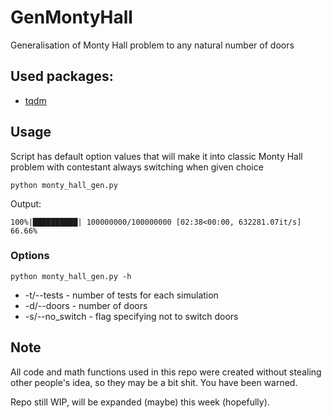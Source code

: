 # GenMontyHall
Generalisation of Monty Hall problem to any natural number of doors

## Used packages:
- [tqdm](https://github.com/tqdm/tqdm)

## Usage
Script has default option values that will make it into classic Monty Hall problem with contestant always switching when given choice
```shell
python monty_hall_gen.py
```
Output:
```shell
100%|██████████| 100000000/100000000 [02:38<00:00, 632281.07it/s]
66.66%
```

### Options
```shell
python monty_hall_gen.py -h
```
- -t/--tests - number of tests for each simulation
- -d/--doors - number of doors
- -s/--no_switch - flag specifying not to switch doors

## Note
All code and math functions used in this repo were created without stealing other people's idea, so they may be a bit shit.
You have been warned.

Repo still WIP, will be expanded (maybe) this week (hopefully).